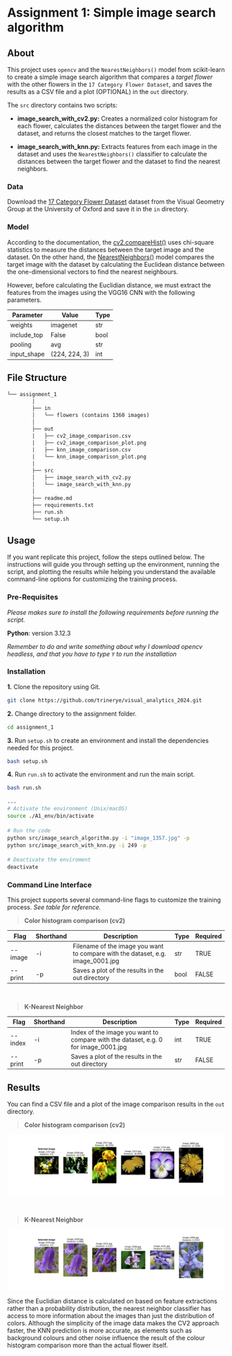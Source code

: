 # Assignment 1: Simple image search algorithm

## About

This project uses ``opencv`` and the ``NearestNeighbors()`` model from scikit-learn to create a simple image search algorithm that compares a *target flower* with the other flowers in the ``17 Category Flower Dataset``, and saves the results as a CSV file and a plot (OPTIONAL) in the ``out`` directory. 

The ``src`` directory contains two scripts:

- **image_search_with_cv2.py:** Creates a normalized color histogram for each flower, calculates the distances between the target flower and the dataset, and returns the closest matches to the target flower.

- **image_search_with_knn.py:** Extracts features from each image in the dataset and uses the ``NearestNeighbors()`` classifier to calculate the distances between the target flower and the dataset to find the nearest neighbors.


### Data

Download the [17 Category Flower Dataset](https://www.robots.ox.ac.uk/~vgg/data/flowers/17) dataset from the Visual Geometry Group at the University of Oxford and save it in the ``in`` directory. 

### Model

According to the documentation, the [cv2.compareHist()](https://docs.opencv.org/3.4/d8/dc8/tutorial_histogram_comparison.html) uses chi-square statistics to measure the distances between the target image and the dataset. On the other hand, the [NearestNeighbors()](https://scikit-learn.org/stable/modules/generated/sklearn.neighbors.NearestNeighbors.html#sklearn.neighbors.NearestNeighbors.kneighbors) model compares the target image with the dataset by calculating the Euclidean distance between the one-dimensional vectors to find the nearest neighbours.

However, before calculating the Euclidian distance, we must extract the features from the images using the VGG16 CNN with the following parameters. 

| Parameter      | Value        | Type | 
|----------------|--------------|------|
| weights        | imagenet     | str  |
| include_top    | False        | bool |
| pooling        | avg          | str  |        
| input_shape    | (224, 224, 3)| int  |

##  File Structure

```
└── assignment_1
        |
        ├── in
        │   └── flowers (contains 1360 images)
        │      
        ├── out
        |   ├── cv2_image_comparison.csv
        |   ├── cv2_image_comparison_plot.png
        |   ├── knn_image_comparison.csv
        |   └── knn_image_comparison_plot.png
        |
        ├── src
        │   ├── image_search_with_cv2.py
        │   └── image_search_with_knn.py
        │     
        ├── readme.md
        ├── requirements.txt
        ├── run.sh
        └── setup.sh
```
## Usage

If you want replicate this project, follow the steps outlined below. The instructions will guide you through setting up the environment, running the script, and plotting the results while helping you understand the available command-line options for customizing the training process. 

### Pre-Requisites

*Please makes sure to install the following requirements before running the script.*

**Python**: version 3.12.3

*Remember to do and write something about  why I download opencv headless, and that you have to type `Y` to run the installation*

### Installation

**1.** Clone the repository using Git.
```sh
git clone https://github.com/trinerye/visual_analytics_2024.git
```

**2.** Change directory to the assignment folder.
```sh
cd assignment_1
```

**3.** Run ``setup.sh`` to create an environment and install the dependencies needed for this project. 
```sh
bash setup.sh
```
**4.** Run ``run.sh`` to activate the environment and run the main script. 
  
```sh
bash run.sh
```
```sh
...
# Activate the environment (Unix/macOS)
source ./A1_env/bin/activate

# Run the code
python src/image_search_algorithm.py -i "image_1357.jpg" -p 
python src/image_search_with_knn.py -i 249 -p

# Deactivate the enviroment
deactivate
```

### Command Line Interface  

This project supports several command-line flags to customize the training process. *See table for reference.*

>**Color histogram comparison (cv2)**

|Flag      |Shorthand|Description                                                                     |Type|Required|
|----------|---------|--------------------------------------------------------------------------------|----|--------|
| --image  | -i      |Filename of the image you want to compare with the dataset, e.g. image_0001.jpg |str |TRUE    |
| --print  | -p      |Saves a plot of the results in the out directory                                |bool|FALSE   |

<br>

>**K-Nearest Neighbor**

|Flag      |Shorthand|Description                                                                        |Type|Required|
|----------|---------|-----------------------------------------------------------------------------------|----|--------|
| --index  | -i      |Index of the image you want to compare with the dataset, e.g. 0 for image_0001.jpg |int |TRUE    |
| --print  | -p      |Saves a plot of the results in the out directory                                   |str |FALSE   |

## Results 

You can find a CSV file and a plot of the image comparison results in the ``out`` directory.

>**Color histogram comparison (cv2)**

![plot](out/cv2_image_comparison_plot.png)

<br>

>**K-Nearest Neighbor**

![plot](out/knn_image_comparison_plot.png)

Since the Euclidian distance is calculated on based on feature extractions rather than a probability distribution, the nearest neighbor classifier has access to more information about the images than just the distribution of colors. Although the simplicity of the image data makes the CV2 approach faster, the KNN prediction is more accurate, as elements such as background colours and other noise influence the result of the colour histogram comparison more than the actual flower itself. 





